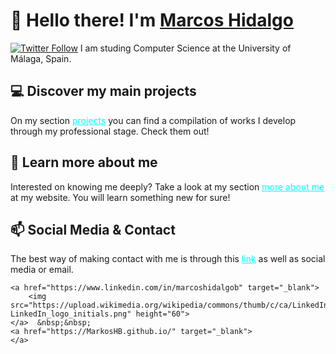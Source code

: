 # 👋 Hello there! I'm [Marcos Hidalgo][website] 
[![Twitter Follow](https://img.shields.io/twitter/follow/Marcos_Hidalgo_?color=%231DA1F2&label=Marcos%20Hidalgo&logo=twitter&style=plastic)](https://twitter.com/Marcos_Hidalgo)
I am studing Computer Science at the University of Málaga, Spain.

## 💻 Discover my main projects 
On my section <a href="https://markoshb.github.io/projects.html" style="color:cyan" target="blank"> projects</a> you can find a compilation of works I develop through my professional stage. Check them out!

## 💬 Learn more about me 
Interested on knowing me deeply? Take a look at my section <a href="https://markoshb.github.io/moreAboutMe.html" style="color:cyan" target="blank"> more about me</a> at my website. You will learn something new for sure!

## 📫 Social Media & Contact 
The best way of making contact with me is through this <a href="https://markoshb.github.io/contactMe.html" style="color:cyan" target="blank"> link</a> as well as social media or email.
    

   
   
   
    <a href="https://www.linkedin.com/in/marcoshidalgob" target="_blank">
        <img src="https://upload.wikimedia.org/wikipedia/commons/thumb/c/ca/LinkedIn_logo_initials.png/768px-LinkedIn_logo_initials.png" height="60">
    </a>  &nbsp;&nbsp;
    <a href="https://MarkosHB.github.io/" target="_blank">
    </a>
</p>

<!-- LINKS -->
[website]: https://markoshb.github.io/

<!-- https://www.linkedin.com/in/marcoshidalgob -->
